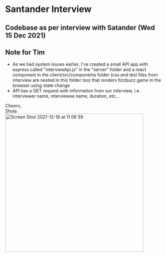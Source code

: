 # Santander Interview

## Codebase as per interview with Satander (Wed 15 Dec 2021)

## Note for Tim
- As we had system issues earlier, I've created a small API app with express called "interviewApi.js" in the "server" folder and a react component in the client/src/components folder (css and test files from interview are nested in this folder too) that renders fizzbuzz game in the browser using state change
- API has a GET request with information from our interview, i.e. interviewer name, interviewee name, duration, etc...

*Cheers*,<br />
Shola<br />
<img width="443" alt="Screen Shot 2021-12-16 at 11 06 59" src="https://user-images.githubusercontent.com/81420135/146361172-62a91ab9-4a29-464f-ba59-f072eeb3e7ce.png">
